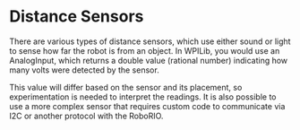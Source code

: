 # Distance Sensors

There are various types of distance sensors, which use either sound or light to sense how far the robot is from an object. In WPILib, you would use an AnalogInput, which returns a double value (rational number) indicating how many volts were detected by the sensor.

This value will differ based on the sensor and its placement, so experimentation is needed to interpret the readings. It is also possible to use a more complex sensor that requires custom code to communicate via I2C or another protocol with the RoboRIO.

